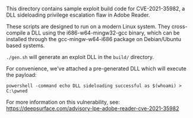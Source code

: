 This directory contains sample exploit build code for CVE-2021-35982, a DLL sideloading privilege escalation flaw
in Adobe Reader.

These scripts are designed to run on a modern Linux system.  They cross-compile a DLL using the i686-w64-mingw32-gcc binary,
which can be installed through the gcc-mingw-w64-i686 package on Debian/Ubuntu based systems.

`./gen.sh` will generate an exploit DLL in the `build/` directory.

For convenience, we've attached a pre-generated DLL which will execute the payload: 

```
powershell -command echo DLL sideloading successful as $(whoami) > C:\pwned
```

For more information on this vulnerability, see:
  https://deepsurface.com/advisory-lpe-adobe-reader-cve-2021-35982
